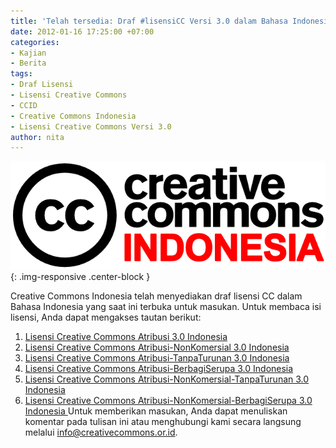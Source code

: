 ```yaml
---
title: 'Telah tersedia: Draf #lisensiCC Versi 3.0 dalam Bahasa Indonesia'
date: 2012-01-16 17:25:00 +07:00
categories:
- Kajian
- Berita
tags:
- Draf Lisensi
- Lisensi Creative Commons
- CCID
- Creative Commons Indonesia
- Lisensi Creative Commons Versi 3.0
author: nita
---
```


![Logo CCID.png](/uploads/Logo%20CCID.png){: .img-responsive .center-block }

Creative Commons Indonesia telah menyediakan draf lisensi CC dalam Bahasa Indonesia yang saat ini terbuka untuk masukan. Untuk membaca isi lisensi, Anda dapat mengakses tautan berikut:

1. [Lisensi Creative Commons Atribusi 3.0 Indonesia](http://wikimedia.or.id/wiki/Karya_Cipta_Bersama_Indonesia/Lisensi_Creative_Commons/BY/Lisensi_Ringkas)
2. [Lisensi Creative Commons Atribusi-NonKomersial 3.0 Indonesia](http://wikimedia.or.id/wiki/Karya_Cipta_Bersama_Indonesia/Lisensi_Creative_Commons/BY_NC/Lisensi_Ringkas)
3. [Lisensi Creative Commons Atribusi-TanpaTurunan 3.0 Indonesia](http://wikimedia.or.id/wiki/Karya_Cipta_Bersama_Indonesia/Lisensi_Creative_Commons/BY_ND/Lisensi_Ringkas)
4. [Lisensi Creative Commons Atribusi-BerbagiSerupa 3.0 Indonesia](http://wikimedia.or.id/wiki/Karya_Cipta_Bersama_Indonesia/Lisensi_Creative_Commons/BY_SA/Lisensi_Ringkas)
5. [Lisensi Creative Commons Atribusi-NonKomersial-TanpaTurunan 3.0 Indonesia](http://wikimedia.or.id/wiki/Karya_Cipta_Bersama_Indonesia/Lisensi_Creative_Commons/BY_NC_ND/Lisensi_Ringkas)
6. [Lisensi Creative Commons Atribusi-NonKomersial-BerbagiSerupa 3.0 Indonesia
](http://wikimedia.or.id/wiki/Karya_Cipta_Bersama_Indonesia/Lisensi_Creative_Commons/BY_NC_SA/Lisensi_Ringkas)
Untuk memberikan masukan, Anda dapat menuliskan komentar pada tulisan ini atau menghubungi kami secara langsung melalui info@creativecommons.or.id.